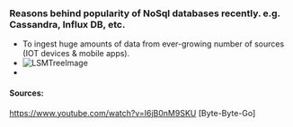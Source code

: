 ### Reasons behind popularity of NoSql databases recently. e.g. Cassandra, Influx DB, etc.
 - To ingest huge amounts of data from ever-growing number of sources (IOT devices & mobile apps).
 - ![LSMTreeImage](https://drive.google.com/file/d/1RCHfKuKyKHg0AxVukubTqRGRMSImntHz/view?usp=sharing)
 - 


#### Sources:
https://www.youtube.com/watch?v=I6jB0nM9SKU [Byte-Byte-Go]
